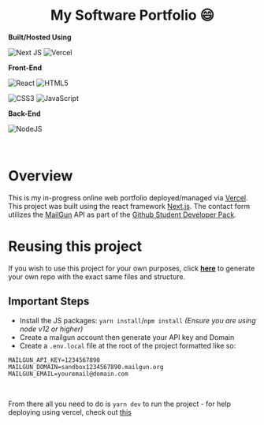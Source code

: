 <div align="center">

# My Software Portfolio 😄

</div>

**Built/Hosted Using**

![Next JS](https://img.shields.io/badge/Next-black?style=for-the-badge&logo=next.js&logoColor=white)
![Vercel](https://img.shields.io/badge/vercel-%23000000.svg?style=for-the-badge&logo=vercel&logoColor=white)

**Front-End**

![React](https://img.shields.io/badge/react-%2320232a.svg?style=for-the-badge&logo=react&logoColor=%2361DAFB)
![HTML5](https://img.shields.io/badge/html5-%23E34F26.svg?style=for-the-badge&logo=html5&logoColor=white)

![CSS3](https://img.shields.io/badge/css3-%231572B6.svg?style=for-the-badge&logo=css3&logoColor=white)
![JavaScript](https://img.shields.io/badge/javascript-%23323330.svg?style=for-the-badge&logo=javascript&logoColor=%23F7DF1E)

**Back-End**

![NodeJS](https://img.shields.io/badge/node.js-6DA55F?style=for-the-badge&logo=node.js&logoColor=white)

<br>

# Overview

This is my in-progress online web portfolio deployed/managed via [Vercel](https://vercel.com/). This project was built using the react framework [Next.js](https://nextjs.org/). The contact form utilizes the [MailGun](https://www.mailgun.com/) API as part of the [Github Student Developer Pack](https://education.github.com/pack).

# Reusing this project

If you wish to use this project for your own purposes, click **[here](https://github.com/JamBot3000/WebPortfolio/generate)** to generate your own repo with the exact same files and structure.

## Important Steps

- Install the JS packages: `yarn install`/`npm install` _(Ensure you are using node v12 or higher)_
- Create a mailgun account then generate your API key and Domain
- Create a `.env.local` file at the root of the project formatted like so:

```
MAILGUN_API_KEY=1234567890
MAILGUN_DOMAIN=sandbox1234567890.mailgun.org
MAILGUN_EMAIL=youremail@domain.com
```

<br>

From there all you need to do is `yarn dev` to run the project - for help deploying using vercel, check out [this](https://vercel.com/docs/concepts/deployments/overview)
